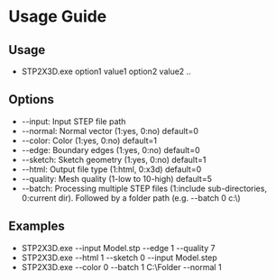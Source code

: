 # Usage Guide

## Usage
- STP2X3D.exe option1 value1 option2 value2 ..

## Options
- --input: Input STEP file path
- --normal: Normal vector (1:yes, 0:no) default=0
- --color: Color (1:yes, 0:no) default=1
- --edge: Boundary edges (1:yes, 0:no) default=0
- --sketch: Sketch geometry (1:yes, 0:no) default=1
- --html: Output file type (1:html, 0:x3d) default=0
- --quality: Mesh quality (1-low to 10-high) default=5
- --batch: Processing multiple STEP files (1:include sub-directories, 0:current dir). Followed by a folder path (e.g. --batch 0 c:\\)

## Examples
- STP2X3D.exe --input Model.stp --edge 1 --quality 7
- STP2X3D.exe --html 1 --sketch 0 --input Model.step
- STP2X3D.exe --color 0 --batch 1 C:\Folder --normal 1
